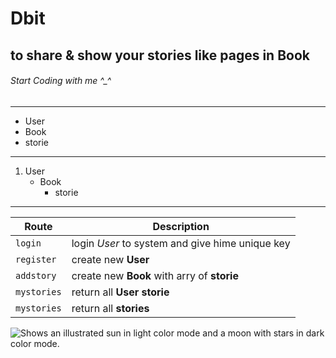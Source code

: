 # Dbit
## to share & show your stories like pages in Book
###### Start Coding with me ^_^
--------------------------------------------
- User
- Book
- storie
--------------------------------------------
1. User
   - Book
     - storie
--------------------------------------------
| Route | Description |
| --- | --- |
| `login` | login *User* to system and give hime unique key |
| `register` | create new **User**  |
| `addstory` | create new **Book** with arry of **storie**  |
| `mystories` | return all **User**  **storie**  |  
| `mystories` | return all **stories**  | 
<picture>
  <source media="(prefers-color-scheme: dark)" srcset="https://user-images.githubusercontent.com/25423296/163456776-7f95b81a-f1ed-45f7-b7ab-8fa810d529fa.png">
  <source media="(prefers-color-scheme: light)" srcset="https://user-images.githubusercontent.com/25423296/163456779-a8556205-d0a5-45e2-ac17-42d089e3c3f8.png">
  <img alt="Shows an illustrated sun in light color mode and a moon with stars in dark color mode." src="https://user-images.githubusercontent.com/25423296/163456779-a8556205-d0a5-45e2-ac17-42d089e3c3f8.png">
</picture>

